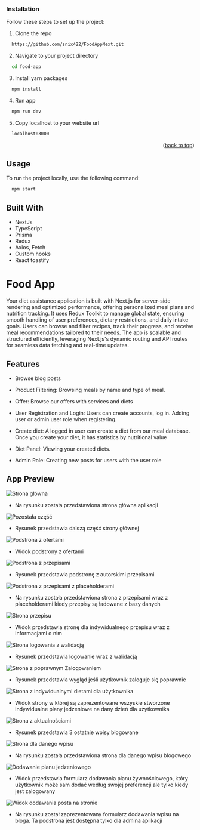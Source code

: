 ### Installation

Follow these steps to set up the project:

1. Clone the repo
```sh
  https://github.com/snix422/FoodAppNext.git
```
2. Navigate to your project directory
```sh
  cd food-app
```

3. Install yarn packages
```sh
  npm install
```

4. Run app
```sh
  npm run dev
```
5. Copy localhost to your website url
```sh
  localhost:3000
```

<p align="right">(<a href="#readme-top">back to top</a>)</p>

<a name="usage"></a>
## Usage

To run the project locally, use the following command:

```sh
  npm start
```

## Built With
- NextJs
- TypeScript
- Prisma
- Redux
- Axios, Fetch
- Custom hooks
- React toastify


# Food App

Your diet assistance application is built with Next.js for server-side rendering and optimized performance, offering personalized meal plans and nutrition tracking. 
It uses Redux Toolkit to manage global state, ensuring smooth handling of user preferences, dietary restrictions, and daily intake goals. Users can browse and filter recipes, track their progress, and receive meal recommendations tailored to their needs. 
The app is scalable and structured efficiently, leveraging Next.js's dynamic routing and API routes for seamless data fetching and real-time updates.


## Features

- Browse blog posts

- Product Filtering: Browsing meals by name and type of meal.

- Offer: Browse our offers with services and diets

- User Registration and Login: Users can create accounts, log in. Adding user or admin user role when registering.

- Create diet: A logged in user can create a diet from our meal database. Once you create your diet, it has statistics by nutritional value

- Diet Panel: Viewing your created diets.

- Admin Role: Creating new posts for users with the user role

## App Preview

![Strona główna](https://i.imgur.com/GyurVps.png)

- Na rysunku została przedstawiona strona główna aplikacji

![Pozostała część](https://i.imgur.com/z88u3d6.png)

- Rysunek przedstawia dalszą część strony głównej

![Podstrona z ofertami](https://imgur.com/Z7Itn26)

- Widok podstrony z ofertami

![Podstrona z przepisami](https://i.imgur.com/oW869zN.png)

- Rysunek przedstawia podstronę z autorskimi przepisami

![Podstrona z przepisami z placeholderami](https://i.imgur.com/XEPtQCK.png)

- Na rysunku została przedstawiona strona z przepisami wraz z placeholderami kiedy przepisy są ładowane z bazy danych

![Strona przepisu](https://i.imgur.com/QkYvqe5.png)

- Widok przedstawia stronę dla indywidualnego przepisu wraz z informacjami o nim

![Strona logowania z walidacją](https://i.imgur.com/1C16wLD.png)

- Rysunek przedstawia logowanie wraz z walidacją

![Strona z poprawnym Zalogowaniem](https://i.imgur.com/kuMHv2P.png)

- Rysunek przedstawia wygląd jeśli użytkownik zaloguje się poprawnie

![Strona z indywidualnymi dietami dla użytkownika](https://i.imgur.com/kXFoTeg.png)

- Widok strony w której są zaprezentowane wszyskie stworzone indywidualne plany jedzeniowe na dany dzień dla użytkownika

![Strona z aktualnościami](https://i.imgur.com/GyurVps.png)

- Rysunek przedstawia 3 ostatnie wpisy blogowane

![Strona dla danego wpisu](https://i.imgur.com/rpUBM21.png)

- Na rysunku została przedstawiona strona dla danego wpisu blogowego

![Dodawanie planu jedzeniowego](https://i.imgur.com/JW95PGf.png)

- Widok przedstawia formularz dodawania planu żywnościowego, który użytkownik może sam dodać według swojej preferencji ale tylko kiedy jest zalogowany

![Widok dodawania posta na stronie](https://i.imgur.com/4Gi5Ddo.png)

- Na rysunku został zaprezentowany formularz dodawania wpisu na bloga. Ta podstrona jest dostępna tylko dla admina aplikacji

